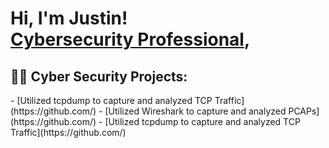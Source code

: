 

<h1>Hi, I'm Justin! <br/><a href="https://github.com/</a>, <a href="https://www.linkedin.com//">Cybersecurity Professional</a>, 

<h2>👨‍💻 Cyber Security Projects:</h2>
  - [Utilized tcpdump to capture and analyzed TCP Traffic](https://github.com/)
  - [Utilized Wireshark to capture and analyzed PCAPs](https://github.com/)
  - [Utilized tcpdump to capture and analyzed TCP Traffic](https://github.com/)
